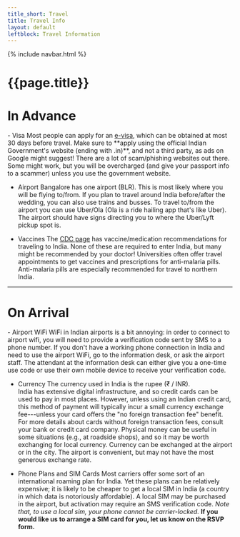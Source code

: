 ```yaml
---
title_short: Travel
title: Travel Info
layout: default
leftblock: Travel Information
---
```


{% include navbar.html %}

<div class="center">
<h1> {{page.title}} </h1>
</div>


<div class="block" markdown="1" style="--accent:#3ac">
<div class="sideways"><h1>In Advance</h1></div>
- <span class="establishment">Visa</span> Most people can apply for an
    <a href="https://indianvisaonline.gov.in/evisa/tvoa.html">e-visa</a>,
    which can be obtained at most 30 days before travel. 
    Make sure to **apply using the official Indian Government's website (ending with .in)**, and not a third party, as ads on Google might suggest! There are a lot of scam/phishing websites out there. Some might work, but you will be overcharged (and give your passport info to a scammer) unless you use the government website. 

- <span class="establishment">Airport</span> Bangalore has one airport (BLR). This is most likely where you will be flying to/from. If you plan to travel around India before/after the wedding, you can also use trains and busses.
To travel to/from the airport you can use Uber/Ola (Ola is a ride hailing app that's like Uber). The airport should have signs directing you to where the Uber/Lyft pickup spot is.


- <span class="establishment">Vaccines</span> The [CDC page](https://wwwnc.cdc.gov/travel/destinations/traveler/none/india) has vaccine/medication recommendations for traveling to India. None of these are required to enter India, but many might be recommended by your doctor! 
Universities often offer travel appointments to get vaccines and prescriptions for anti-malaria pills. Anti-malaria pills are especially recommended for travel to northern India. 
<!-- Bangalore is actually  -->
</div>
<hr>
<div markdown="1" class="block" style="--accent:#a3c">
<div class="sideways"><h1>On Arrival</h1></div>
- <span class="establishment">Airport WiFi</span> 
WiFi in Indian airports is a bit annoying: in order to connect to airport wifi, you will need to provide a verification code sent by SMS to a phone number. If you don't have a working phone connection in India and need to use the airport WiFi, go to the information desk, or ask the airport staff. 
The attendant at the information desk can either give you a one-time use code or use their own mobile device to receive your verification code. 

- <span class="establishment">Currency</span> 
The currency used in India is the rupee (₹ / INR).  
India has extensive digital infrastructure, and so credit cards can be used to pay in most places.
However, unless using an Indian credit card, this method of payment will typically incur a small currency exchange fee---unless your card offers the "no foreign transaction fee" benefit.
For more details about cards without foreign transaction fees, consult your bank or credit card company.
  Physical money can be useful in some situations (e.g., at roadside shops), and so it may be worth exchanging for local currency.  Currency can be exchanged at the airport or in the city.  The airport is convenient, but may not have the most generous exchange rate.

- <span class="establishment">Phone Plans and SIM Cards</span> Most carriers offer some sort of an international roaming plan for India. Yet these plans can be relatively expensive; it is likely to be cheaper to get a local SIM in India (a country in which data is notoriously affordable).
A local SIM may be purchased in the airport, but activation may require an SMS verification code.
*Note that, to use a local sim, your phone cannot be carrier-locked.* 
**If you would like us to arrange a SIM card for you, let us know on the RSVP form.**

</div>